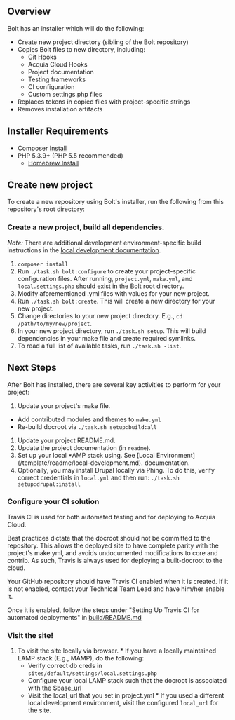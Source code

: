 ## Overview

Bolt has an installer which will do the following:

* Create new project directory (sibling of the Bolt repository)
* Copies Bolt files to new directory, including:
  * Git Hooks
  * Acquia Cloud Hooks
  * Project documentation
  * Testing frameworks
  * CI configuration
  * Custom settings.php files
* Replaces tokens in copied files with project-specific strings
* Removes installation artifacts

## Installer Requirements

* Composer [Install](https://getcomposer.org/doc/00-intro.md#globally)
* PHP 5.3.9+ (PHP 5.5 recommended)
  * [Homebrew Install](https://lastzero.net/2013/08/howto-install-php-5-5-and-phpunit-on-os-x-via-homebrew/)

## Create new project

To create a new repository using Bolt's installer, run the
following from this repository's root directory:

### Create a new project, build all dependencies.

_Note:_ There are additional development environment-specific build instructions in the [local development documentation](/template/readme/local-development.md).

1. `composer install`
1. Run `./task.sh bolt:configure` to create your project-specific
   configuration files. After running, `project.yml`, `make.yml`,
   and `local.settings.php` should exist in the Bolt root directory.
1. Modify aforementioned .yml files with values for your new project.
1. Run `./task.sh bolt:create`. This will create a new directory for your new
   project.
1. Change directories to your new project directory.
   E.g., `cd /path/to/my/new/project`.
1. In your new project directory, run `./task.sh setup`.
   This will build dependencies in your make file and create required
   symlinks.
1. To read a full list of available tasks, run `./task.sh -list`.

## Next Steps

After Bolt has installed, there are several key activities to perform for your
project:

1. Update your project's make file.
  * Add contributed modules and themes to `make.yml`
  * Re-build docroot via `./task.sh setup:build:all`
1. Update your project README.md.
1. Update the project documentation (in `readme`).
1. Set up your local \*AMP stack using. See [Local Environment]
   (/template/readme/local-development.md). documentation.
1. Optionally, you may install Drupal locally via Phing. To do this, verify
   correct credentials in `local.yml` and then run:
   `./task.sh setup:drupal:install`

### Configure your CI solution

Travis CI is used for both automated testing and for deploying to Acquia Cloud.

Best practices dictate that the docroot should not be committed to the
repository. This allows the deployed site to have complete parity with the
project's make.yml, and avoids undocumented modifications to core and contrib.
As such, Travis is always used for deploying a built-docroot to the cloud.

Your GitHub repository should have Travis CI enabled when it is created. If it
is not enabled, contact your Technical Team Lead and have him/her enable it.

Once it is enabled, follow the steps under
"Setting Up Travis CI for automated deployments" in [build/README.md](/build/README.md)

### Visit the site!

  1. To visit the site locally via browser.
    * If you have a locally maintained LAMP stack (E.g., MAMP), do the following:
      * Verify correct db creds in `sites/default/settings/local.settings.php`
      * Configure your local LAMP stack such that the docroot is associated with
        the $base_url
      * Visit the local_url that you set in project.yml
    * If you used a different local development environment, visit the
      configured `local_url` for the site.
